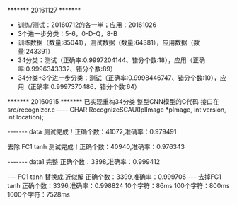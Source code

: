 








******* 20161127 *******
- 训练/测试：20160712的各一半；应用：20161026
- 3个进一步分类：5-6，0-D-Q，8-B
- 训练数据（数量:85041），测试数据（数量:64381），应用数据（数量:243391）
- 34分类：测试（正确率:0.9997204144、错分个数:18），应用（正确率:0.9996343332、错分个数:89）
- 34分类+3个进一步分类：测试（正确率:0.9998446747、错分个数:10），应用（正确率:0.9997370486、错分个数:64）





******* 20160915 *******
已实现重构34分类 整型CNN模型的C代码
接口在 src/recognizer.c ---- CHAR RecognizeSCAU(IplImage *pImage, int version, int location);

------- data
测试完成！正确个数：41072,准确率：0.979491

去除 FC1 tanh
测试完成！正确个数：40940,准确率：0.976343

------- data1
完整
正确个数：3398,准确率：0.999412

--- FC1 tanh 替换成 近似解
正确个数：3399,准确率：0.999706
--- 去掉FC1 tanh
正确个数：3396,准确率：0.998824
10个字符：86ms
100个字符：800ms
1000个字符：7528ms
